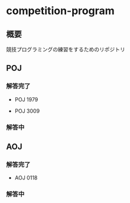 # competition-program



## 概要



競技プログラミングの練習をするためのリポジトリ



## POJ



### 解答完了

 * POJ 1979

 * POJ 3009

### 解答中



## AOJ



### 解答完了
 
 * AOJ 0118

### 解答中
